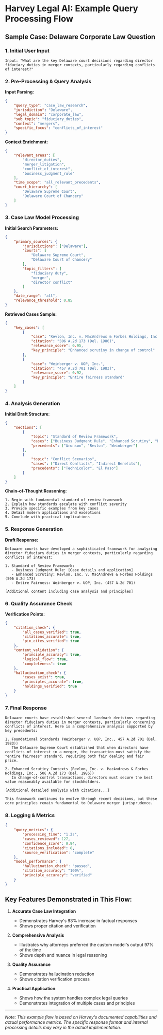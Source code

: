 # Harvey Legal AI: Example Query Processing Flow

## Sample Case: Delaware Corporate Law Question

### 1. Initial User Input
```
Input: "What are the key Delaware court decisions regarding director fiduciary duties in merger contexts, particularly regarding conflicts of interest?"
```

### 2. Pre-Processing & Query Analysis
**Input Parsing:**
```json
{
    "query_type": "case_law_research",
    "jurisdiction": "Delaware",
    "legal_domain": "corporate_law",
    "sub_topic": "fiduciary_duties",
    "context": "mergers",
    "specific_focus": "conflicts_of_interest"
}
```

**Context Enrichment:**
```json
{
    "relevant_areas": [
        "director_duties",
        "merger_litigation",
        "conflict_of_interest",
        "business_judgment_rule"
    ],
    "time_scope": "all_relevant_precedents",
    "court_hierarchy": [
        "Delaware Supreme Court",
        "Delaware Court of Chancery"
    ]
}
```

### 3. Case Law Model Processing

**Initial Search Parameters:**
```json
{
    "primary_sources": {
        "jurisdictions": ["Delaware"],
        "courts": [
            "Delaware Supreme Court",
            "Delaware Court of Chancery"
        ],
        "topic_filters": [
            "fiduciary duty",
            "merger",
            "director conflict"
        ]
    },
    "date_range": "all",
    "relevance_threshold": 0.85
}
```

**Retrieved Cases Sample:**
```json
{
    "key_cases": [
        {
            "case": "Revlon, Inc. v. MacAndrews & Forbes Holdings, Inc.",
            "citation": "506 A.2d 173 (Del. 1986)",
            "relevance_score": 0.95,
            "key_principle": "Enhanced scrutiny in change of control"
        },
        {
            "case": "Weinberger v. UOP, Inc.",
            "citation": "457 A.2d 701 (Del. 1983)",
            "relevance_score": 0.92,
            "key_principle": "Entire fairness standard"
        }
    ]
}
```

### 4. Analysis Generation

**Initial Draft Structure:**
```json
{
    "sections": [
        {
            "topic": "Standard of Review Framework",
            "cases": ["Business Judgment Rule", "Enhanced Scrutiny", "Entire Fairness"],
            "precedents": ["Aronson", "Revlon", "Weinberger"]
        },
        {
            "topic": "Conflict Scenarios",
            "cases": ["Direct Conflicts", "Indirect Benefits"],
            "precedents": ["Technicolor", "El Paso"]
        }
    ]
}
```

**Chain-of-Thought Reasoning:**
```text
1. Begin with fundamental standard of review framework
2. Explain how standards escalate with conflict severity
3. Provide specific examples from key cases
4. Detail modern applications and exceptions
5. Conclude with practical implications
```

### 5. Response Generation

**Draft Response:**
```text
Delaware courts have developed a sophisticated framework for analyzing director fiduciary duties in merger contexts, particularly regarding conflicts of interest:

1. Standard of Review Framework:
   - Business Judgment Rule: [Case details and application]
   - Enhanced Scrutiny: Revlon, Inc. v. MacAndrews & Forbes Holdings (506 A.2d 173)
   - Entire Fairness: Weinberger v. UOP, Inc. (457 A.2d 701)

[Additional content including case analysis and principles]
```

### 6. Quality Assurance Check

**Verification Points:**
```json
{
    "citation_check": {
        "all_cases_verified": true,
        "citations_accurate": true,
        "pin_cites_verified": true
    },
    "content_validation": {
        "principle_accuracy": true,
        "logical_flow": true,
        "completeness": true
    },
    "hallucination_check": {
        "cases_exist": true,
        "principles_accurate": true,
        "holdings_verified": true
    }
}
```

### 7. Final Response

```text
Delaware courts have established several landmark decisions regarding director fiduciary duties in merger contexts, particularly concerning conflicts of interest. Here is a comprehensive analysis supported by key precedents:

1. Foundational Standards (Weinberger v. UOP, Inc., 457 A.2d 701 (Del. 1983))
   The Delaware Supreme Court established that when directors have conflicts of interest in a merger, the transaction must satisfy the "entire fairness" standard, requiring both fair dealing and fair price.

2. Enhanced Scrutiny Contexts (Revlon, Inc. v. MacAndrews & Forbes Holdings, Inc., 506 A.2d 173 (Del. 1986))
   In change-of-control transactions, directors must secure the best value reasonably available for stockholders.

[Additional detailed analysis with citations...]

This framework continues to evolve through recent decisions, but these core principles remain fundamental to Delaware merger jurisprudence.
```

### 8. Logging & Metrics

```json
{
    "query_metrics": {
        "processing_time": "1.2s",
        "cases_reviewed": 127,
        "confidence_score": 0.94,
        "citations_included": 8,
        "source_verification": "complete"
    },
    "model_performance": {
        "hallucination_check": "passed",
        "citation_accuracy": "100%",
        "principle_accuracy": "verified"
    }
}
```

## Key Features Demonstrated in This Flow:

1. **Accurate Case Law Integration**
   - Demonstrates Harvey's 83% increase in factual responses
   - Shows proper citation and verification

2. **Comprehensive Analysis**
   - Illustrates why attorneys preferred the custom model's output 97% of the time
   - Shows depth and nuance in legal reasoning

3. **Quality Assurance**
   - Demonstrates hallucination reduction
   - Shows citation verification process

4. **Practical Application**
   - Shows how the system handles complex legal queries
   - Demonstrates integration of multiple cases and principles

---

*Note: This example flow is based on Harvey's documented capabilities and actual performance metrics. The specific response format and internal processing details may vary in the actual implementation.*
